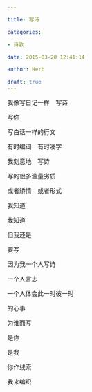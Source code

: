 ```yaml
---

title: 写诗

categories:

- 诗歌

date: 2015-03-20 12:41:14

author: Herb

draft: true
---
```


我像写日记一样　写诗

写你

写白话一样的行文



有时编词　有时凑字

我刻意地　写诗

写的很多滥量劣质

或者矫情　或者形式

我知道



我知道

但我还是

要写

因为我一个人写诗

一个人言志

一个人体会此一时彼一时

的心事

为谁而写

是你

是我

你作线索

我来编织